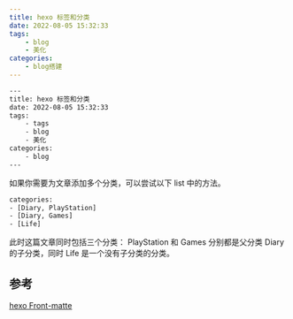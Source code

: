 ```yaml
---
title: hexo 标签和分类
date: 2022-08-05 15:32:33
tags: 
    - blog
    - 美化
categories:
    - blog搭建
---
```


~~~txt
---
title: hexo 标签和分类
date: 2022-08-05 15:32:33
tags: 
    - tags
    - blog
    - 美化
categories:
    - blog
---
~~~

如果你需要为文章添加多个分类，可以尝试以下 list 中的方法。
~~~txt
categories:
- [Diary, PlayStation]
- [Diary, Games]
- [Life]
~~~
此时这篇文章同时包括三个分类： PlayStation 和 Games 分别都是父分类 Diary 的子分类，同时 Life 是一个没有子分类的分类。

## 参考
[hexo Front-matte](https://hexo.io/zh-cn/docs/front-matter.html)